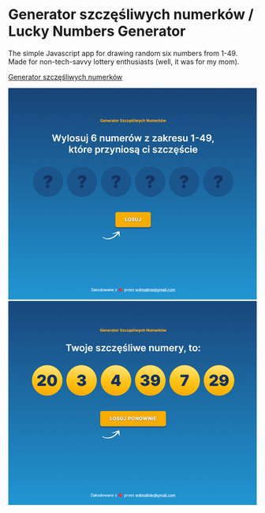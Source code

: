 # Generator szczęśliwych numerków / Lucky Numbers Generator

The simple Javascript app for drawing random six numbers from 1-49. Made for non-tech-savvy lottery enthusiasts (well, it was for my mom).

[Generator szczęśliwych numerków](https://w4malinie.github.io/szczesliwe-numerki-JS/)

![Screeenshot of the welcome screen](/screenshots/ln1.png)
![Screeenshot of the screen after drawing numbers](/screenshots/ln2.png)
